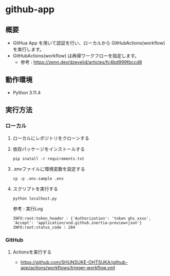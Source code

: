 # github-app

## 概要

* GitHua App を用いて認証を行い、ローカルから GitHubActions(workflow) を実行します。
* GitHubActions(workflow) は再帰ワークフローを指定します。
    * 参考 : https://zenn.dev/dzeyelid/articles/fc4bd999fbccd8

## 動作環境

* Python 3.11.4

## 実行方法

### ローカル

1. ローカルにレポジトリをクローンする
1. 依存パッケージをインストールする
    ```
    pip inatall -r requirements.txt
    ```
1. .envファイルに環境変数を設定する
    ```
    cp -p .env.sample .env
    ```
1. スクリプトを実行する
    ```
    python localhost.py
    ```
    
    参考 : 実行Log
    ```
    INFO:root:token_header : {'Authorization': 'token ghs_xxxx', 'Accept': 'application/vnd.github.inertia-preview+json'}
    INFO:root:status_code : 204
    ```

### GitHub

1. Actionsを実行する

    * https://github.com/SHUNSUKE-OHTSUKA/github-app/actions/workflows/trigger-workflow.yml
